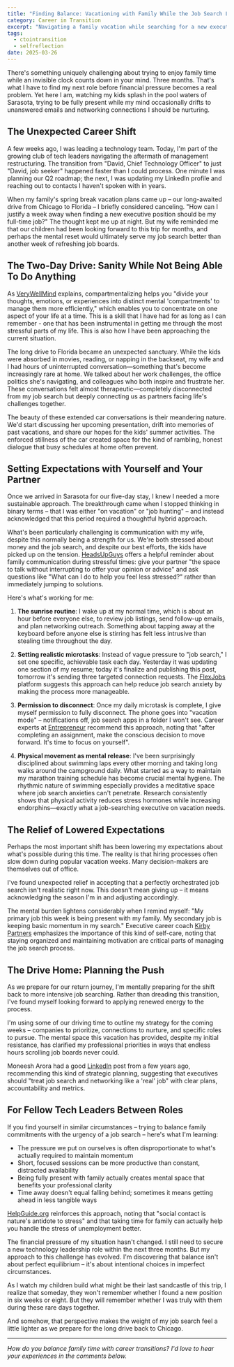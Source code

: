 ```yaml
---
title: "Finding Balance: Vacationing with Family While the Job Search Looms"
category: Career in Transition
excerpt: "Navigating a family vacation while searching for a new executive position presents unique challenges. In this reflection, I share strategies for managing job search anxiety during family time, including morning routines, realistic microtasks, and the mental shift required to be present with loved ones while still maintaining career momentum."
tags:
  - ctointransition
  - selfreflection
date: 2025-03-26
---
```


There's something uniquely challenging about trying to enjoy family time while an invisible clock counts down in your mind. Three months. That's what I have to find my next role before financial pressure becomes a real problem. Yet here I am, watching my kids splash in the pool waters of Sarasota, trying to be fully present while my mind occasionally drifts to unanswered emails and networking connections I should be nurturing.

## The Unexpected Career Shift

A few weeks ago, I was leading a technology team. Today, I'm part of the growing club of tech leaders navigating the aftermath of management restructuring. The transition from "David, Chief Technology Officer" to just "David, job seeker" happened faster than I could process. One minute I was planning our Q2 roadmap; the next, I was updating my LinkedIn profile and reaching out to contacts I haven't spoken with in years.

When my family's spring break vacation plans came up – our long-awaited drive from Chicago to Florida – I briefly considered canceling. "How can I justify a week away when finding a new executive position should be my full-time job?" The thought kept me up at night. But my wife reminded me that our children had been looking forward to this trip for months, and perhaps the mental reset would ultimately serve my job search better than another week of refreshing job boards.

## The Two-Day Drive: Sanity While Not Being Able To Do Anything

As [VeryWellMind](https://www.verywellmind.com/how-to-compartmentalize-to-reduce-stress-7373131) explains, compartmentalizing helps you "divide your thoughts, emotions, or experiences into distinct mental 'compartments' to manage them more efficiently," which enables you to concentrate on one aspect of your life at a time. This is a skill that I have had for as long as I can remember - one that has been instrumental in getting me through the most stressful parts of my life. This is also how I have been approaching the current situation.

The long drive to Florida became an unexpected sanctuary. While the kids were absorbed in movies, reading, or napping in the backseat, my wife and I had hours of uninterrupted conversation—something that's become increasingly rare at home. We talked about her work challenges, the office politics she's navigating, and colleagues who both inspire and frustrate her. These conversations felt almost therapeutic—completely disconnected from my job search but deeply connecting us as partners facing life's challenges together.

The beauty of these extended car conversations is their meandering nature. We'd start discussing her upcoming presentation, drift into memories of past vacations, and share our hopes for the kids' summer activities. The enforced stillness of the car created space for the kind of rambling, honest dialogue that busy schedules at home often prevent.


## Setting Expectations with Yourself and Your Partner

Once we arrived in Sarasota for our five-day stay, I knew I needed a more sustainable approach. The breakthrough came when I stopped thinking in binary terms – that I was either "on vacation" or "job hunting" – and instead acknowledged that this period required a thoughtful hybrid approach.

What's been particularly challenging is communication with my wife, despite this normally being a strength for us. We're both stressed about money and the job search, and despite our best efforts, the kids have picked up on the tension. [HeadsUpGuys](https://headsupguys.org/reducing-family-stress-better-communication/) offers a helpful reminder about family communication during stressful times: give your partner "the space to talk without interrupting to offer your opinion or advice" and ask questions like "What can I do to help you feel less stressed?" rather than immediately jumping to solutions.

Here's what's working for me:

1. **The sunrise routine**: I wake up at my normal time, which is about an hour before everyone else, to review job listings, send follow-up emails, and plan networking outreach. Something about tapping away at the keyboard before anyone else is stirring has felt less intrusive than stealing time throughout the day.

2. **Setting realistic microtasks**: Instead of vague pressure to "job search," I set one specific, achievable task each day. Yesterday it was updating one section of my resume; today it's finalize and publishing this post, tomorrow it's sending three targeted connection requests. The [FlexJobs](https://www.flexjobs.com/blog/post/conquer-job-search-anxiety) platform suggests this approach can help reduce job search anxiety by making the process more manageable.

3. **Permission to disconnect**: Once my daily microtask is complete, I give myself permission to fully disconnect. The phone goes into "vacation mode" – notifications off, job search apps in a folder I won't see. Career experts at [Entrepreneur](https://www.entrepreneur.com/living/how-to-compartmentalize-work-and-life-stress-during/348428) recommend this approach, noting that "after completing an assignment, make the conscious decision to move forward. It's time to focus on yourself".

4. **Physical movement as mental release**: I've been surprisingly disciplined about swimming laps every other morning and taking long walks around the campground daily. What started as a way to maintain my marathon training schedule has become crucial mental hygiene. The rhythmic nature of swimming especially provides a meditative space where job search anxieties can't penetrate. Research consistently shows that physical activity reduces stress hormones while increasing endorphins—exactly what a job-searching executive on vacation needs.

## The Relief of Lowered Expectations

Perhaps the most important shift has been lowering my expectations about what's possible during this time. The reality is that hiring processes often slow down during popular vacation weeks. Many decision-makers are themselves out of office.

I've found unexpected relief in accepting that a perfectly orchestrated job search isn't realistic right now. This doesn't mean giving up – it means acknowledging the season I'm in and adjusting accordingly.

The mental burden lightens considerably when I remind myself: "My primary job this week is being present with my family. My secondary job is keeping basic momentum in my search." Executive career coach [Kirby Partners](https://www.kirbypartners.com/executive-job-search-strategies/) emphasizes the importance of this kind of self-care, noting that staying organized and maintaining motivation are critical parts of managing the job search process.

## The Drive Home: Planning the Push

As we prepare for our return journey, I'm mentally preparing for the shift back to more intensive job searching. Rather than dreading this transition, I've found myself looking forward to applying renewed energy to the process.

I'm using some of our driving time to outline my strategy for the coming weeks – companies to prioritize, connections to nurture, and specific roles to pursue. The mental space this vacation has provided, despite my initial resistance, has clarified my professional priorities in ways that endless hours scrolling job boards never could.

Moneesh Arora had a good [LinkedIn](https://www.linkedin.com/pulse/top-10-job-search-strategies-tips-executives-overview-moneesh-arora) post from a few years ago, recommending this kind of strategic planning, suggesting that executives should "treat job search and networking like a 'real' job" with clear plans, accountability and metrics.

## For Fellow Tech Leaders Between Roles

If you find yourself in similar circumstances – trying to balance family commitments with the urgency of a job search – here's what I'm learning:

- The pressure we put on ourselves is often disproportionate to what's actually required to maintain momentum
- Short, focused sessions can be more productive than constant, distracted availability
- Being fully present with family actually creates mental space that benefits your professional clarity
- Time away doesn't equal falling behind; sometimes it means getting ahead in less tangible ways

[HelpGuide.org](https://www.helpguide.org/mental-health/stress/job-loss-and-unemployment-stress) reinforces this approach, noting that "social contact is nature's antidote to stress" and that taking time for family can actually help you handle the stress of unemployment better.

The financial pressure of my situation hasn't changed. I still need to secure a new technology leadership role within the next three months. But my approach to this challenge has evolved. I'm discovering that balance isn't about perfect equilibrium – it's about intentional choices in imperfect circumstances.

As I watch my children build what might be their last sandcastle of this trip, I realize that someday, they won't remember whether I found a new position in six weeks or eight. But they will remember whether I was truly with them during these rare days together.

And somehow, that perspective makes the weight of my job search feel a little lighter as we prepare for the long drive back to Chicago.

---

*How do you balance family time with career transitions? I'd love to hear your experiences in the comments below.*